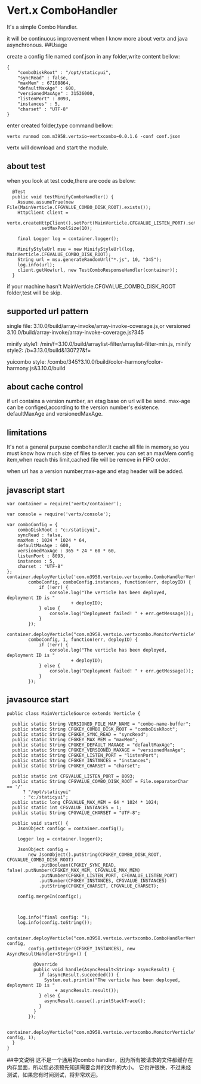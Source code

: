 # Vert.x ComboHandler

It's a simple Combo Handler.

it will be continuous improvement when I know more about vertx and java asynchronous.
##Usage

create a config file named conf.json in any folder,write content bellow:

	{
	    "comboDiskRoot" : "/opt/staticyui",
	    "syncRead" : false,
	    "maxMem" : 67108864,
	    "defaultMaxAge" : 600,
	    "versionedMaxAge" : 31536000,
	    "listenPort" : 8093,
	    "instances" : 5,
	    "charset" : "UTF-8"
	}

enter created folder,type command bellow:

	vertx runmod com.m3958.vertxio~vertxcombo~0.0.1.6 -conf conf.json

vertx will download and start the module.

## about test

when you look at test code,there are code as below:

	  @Test
	  public void testMinifyComboHandler() {
	    Assume.assumeTrue(new File(MainVerticle.CFGVALUE_COMBO_DISK_ROOT).exists());
	    HttpClient client =
	        vertx.createHttpClient().setPort(MainVerticle.CFGVALUE_LISTEN_PORT).setHost("localhost")
	            .setMaxPoolSize(10);
	
	    final Logger log = container.logger();
	
	    MinifyStyleUrl msu = new MinifyStyleUrl(log, MainVerticle.CFGVALUE_COMBO_DISK_ROOT);
	    String url = msu.generateRandomUrl("*.js", 10, "345");
	    log.info(url);
	    client.getNow(url, new TestComboResponseHandler(container));
	  }

if your machine hasn't MainVerticle.CFGVALUE_COMBO_DISK_ROOT folder,test will be skip.

## supported url pattern

single file: 3.10.0/build/array-invoke/array-invoke-coverage.js,or versioned 3.10.0/build/array-invoke/array-invoke-coverage.js?345

minify style1: /min/f=3.10.0/build/arraylist-filter/arraylist-filter-min.js,
minify style2: /b=3.13.0/build&130727&f=

yuicombo style: /combo/345?3.10.0/build/color-harmony/color-harmony.js&3.10.0/build

## about cache control

if url contains a version number, an etag base on url will be send. max-age can be configed,according to the version number's existence. defaultMaxAge and versionedMaxAge. 

## limitations

It's not a general purpuse combohandler.It cache all file in memory,so you must know how much size of files to server.
you can set an maxMem config item,when reach this limit,cached file will be remove in FIFO order.

when url has a version number,max-age and etag header will be added.

## javascript start

	var container = require('vertx/container');
	
	var console = require('vertx/console');
	
	var comboConfig = {
	    comboDiskRoot : "c:/staticyui",
	    syncRead : false,
	    maxMem : 1024 * 1024 * 64,
	    defaultMaxAge : 600,
	    versionedMaxAge : 365 * 24 * 60 * 60,
	    listenPort : 8093,
	    instances : 5,
	    charset : "UTF-8"
	};
	container.deployVerticle('com.m3958.vertxio.vertxcombo.ComboHandlerVerticle',
	        comboConfig, comboConfig.instances, function(err, deployID) {
	            if (!err) {
	                console.log("The verticle has been deployed, deployment ID is "
	                        + deployID);
	            } else {
	                console.log("Deployment failed! " + err.getMessage());
	            }
	        });
	
	container.deployVerticle("com.m3958.vertxio.vertxcombo.MonitorVerticle",
	        comboConfig, 1, function(err, deployID) {
	            if (!err) {
	                console.log("The verticle has been deployed, deployment ID is "
	                        + deployID);
	            } else {
	                console.log("Deployment failed! " + err.getMessage());
	            }
	        });

## javasource start

	public class MainVerticleSource extends Verticle {
	
	  public static String VERSIONED_FILE_MAP_NAME = "combo-name-buffer";
	  public static String CFGKEY_COMBO_DISK_ROOT = "comboDiskRoot";
	  public static String CFGKEY_SYNC_READ = "syncRead";
	  public static String CFGKEY_MAX_MEM = "maxMem";
	  public static String CFGKEY_DEFAULT_MAXAGE = "defaultMaxAge";
	  public static String CFGKEY_VERSIONED_MAXAGE = "versionedMaxAge";
	  public static String CFGKEY_LISTEN_PORT = "listenPort";
	  public static String CFGKEY_INSTANCES = "instances";
	  public static String CFGKEY_CHARSET = "charset";
	
	  public static int CFGVALUE_LISTEN_PORT = 8093;
	  public static String CFGVALUE_COMBO_DISK_ROOT = File.separatorChar == '/'
	      ? "/opt/staticyui"
	      : "c:/staticyui";
	  public static long CFGVALUE_MAX_MEM = 64 * 1024 * 1024;
	  public static int CFGVALUE_INSTANCES = 1;
	  public static String CFGVALUE_CHARSET = "UTF-8";
	
	  public void start() {
	    JsonObject configc = container.config();
	
	    Logger log = container.logger();
	
	    JsonObject config =
	        new JsonObject().putString(CFGKEY_COMBO_DISK_ROOT, CFGVALUE_COMBO_DISK_ROOT)
	            .putBoolean(CFGKEY_SYNC_READ, false).putNumber(CFGKEY_MAX_MEM, CFGVALUE_MAX_MEM)
	            .putNumber(CFGKEY_LISTEN_PORT, CFGVALUE_LISTEN_PORT)
	            .putNumber(CFGKEY_INSTANCES, CFGVALUE_INSTANCES)
	            .putString(CFGKEY_CHARSET, CFGVALUE_CHARSET);
	
	    config.mergeIn(configc);
	
	
	
	    log.info("final config: ");
	    log.info(config.toString());
	
	    container.deployVerticle("com.m3958.vertxio.vertxcombo.ComboHandlerVerticle", config,
	        config.getInteger(CFGKEY_INSTANCES), new AsyncResultHandler<String>() {
	
	          @Override
	          public void handle(AsyncResult<String> asyncResult) {
	            if (asyncResult.succeeded()) {
	              System.out.println("The verticle has been deployed, deployment ID is "
	                  + asyncResult.result());
	            } else {
	              asyncResult.cause().printStackTrace();
	            }
	          }
	        });
	
	    container.deployVerticle("com.m3958.vertxio.vertxcombo.MonitorVerticle", config, 1);
	  }
	}

##中文说明
这不是一个通用的combo handler，因为所有被请求的文件都缓存在内存里面，所以您必须预先知道需要合并的文件的大小。
它也许很快，不过未经测试，如果您有时间测试，将非常欢迎。

